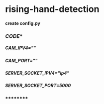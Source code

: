 # rising-hand-detection
#### create config.py
### ***CODE****
#####  CAM_IPV4=""
#####  CAM_PORT=""
#####  SERVER_SOCKET_IPV4="ip4"
#####  SERVER_SOCKET_PORT=5000
### ********
